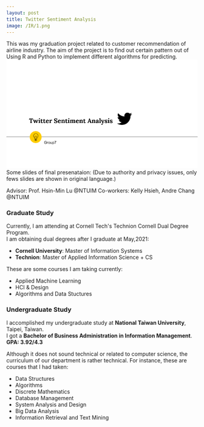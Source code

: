 ```yaml
---
layout: post
title: Twitter Sentiment Analysis
image: /IR/1.png
---
```

This was my graduation project related to customer recommendation of airline industry.
The aim of the project is to find out certain pattern out of 
Using R and Python to implement different algorithms for predicting.
![image-title-here](/IR/1.png)
Some slides of final presenataion: (Due to authority and privacy issues, only fews slides are shown in original language.)

Advisor: Prof. Hsin-Min Lu @NTUIM
Co-workers: Kelly Hsieh, Andre Chang @NTUIM

### Graduate Study
Currently, I am attending at Cornell Tech's Technion Cornell Dual Degree Program.  
I am obtaining dual degrees after I graduate at May,2021:
- **Cornell University**: Master of Information Systems
- **Technion**: Master of Applied Information Science + CS  
  
These are some courses I am taking currently:
- Applied Machine Learning
- HCI & Design
- Algorithms and Data Stuctures

### Undergraduate Study
I accomplished my undergraduate study at **National Taiwan University**, Taipei, Taiwan.    
I got a **Bachelor of Business Administration in Information Management**.   
**GPA: 3.92/4.3**
  
Although it does not sound technical or related to computer science, the curriculum of our department is rather technical.
For instance, these are courses that I had taken:
- Data Structures
- Algorithms
- Discrete Mathematics
- Database Management
- System Analysis and Design
- Big Data Analysis
- Information Retrieval and Text Mining
